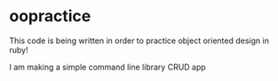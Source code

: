 # oopractice

This code is being written in order to practice object oriented design in ruby!

I am making a simple command line library CRUD app 